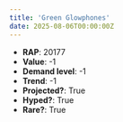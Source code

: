```yaml
---
title: 'Green Glowphones'
date: 2025-08-06T00:00:00Z
---
```

- **RAP**: 20177
- **Value**: -1
- **Demand level**: -1
- **Trend**: -1
- **Projected?**: True
- **Hyped?**: True
- **Rare?**: True
